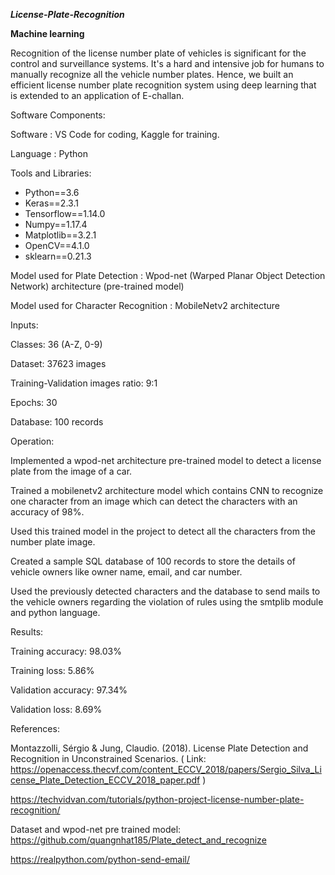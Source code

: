 ***License-Plate-Recognition***

**Machine learning**

Recognition of the license number plate of vehicles is significant for the control and surveillance systems. It's a hard and intensive job for humans to manually recognize all the vehicle number plates. Hence, we built an efficient license number plate recognition system using deep learning that is extended to an application of E-challan.

Software Components:

Software : VS Code for coding, Kaggle for training.

Language : Python

Tools and Libraries:

- Python==3.6
- Keras==2.3.1
- Tensorflow==1.14.0
- Numpy==1.17.4
- Matplotlib==3.2.1
- OpenCV==4.1.0
- sklearn==0.21.3

Model used for Plate Detection : Wpod-net (Warped Planar Object Detection Network) architecture (pre-trained model)

Model used for Character Recognition : MobileNetv2 architecture

Inputs:

Classes: 36 (A-Z, 0-9)

Dataset: 37623 images

Training-Validation images ratio: 9:1

Epochs: 30

Database: 100 records

Operation:

Implemented a wpod-net architecture pre-trained model to detect a license plate from the image of a car.

Trained a mobilenetv2 architecture model which contains CNN to recognize one character from an image which can detect the characters with an accuracy of 98%.

Used this trained model in the project to detect all the characters from the number plate image.

Created a sample SQL database of 100 records to store the details of vehicle owners like owner name, email, and car number.

Used the previously detected characters and the database to send mails to the vehicle owners regarding the violation of rules using the smtplib module and python language.

Results:

Training accuracy: 98.03%

Training loss: 5.86%

Validation accuracy: 97.34%

Validation loss: 8.69%

References:

Montazzolli, Sérgio & Jung, Claudio. (2018). License Plate Detection and Recognition in Unconstrained Scenarios. ( Link: https://openaccess.thecvf.com/content_ECCV_2018/papers/Sergio_Silva_License_Plate_Detection_ECCV_2018_paper.pdf )

https://techvidvan.com/tutorials/python-project-license-number-plate-recognition/

Dataset and wpod-net pre trained model: https://github.com/quangnhat185/Plate_detect_and_recognize

https://realpython.com/python-send-email/
